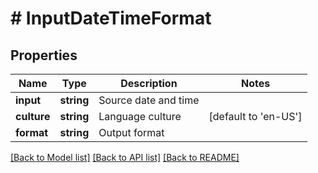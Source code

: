 # # InputDateTimeFormat

## Properties

Name | Type | Description | Notes
------------ | ------------- | ------------- | -------------
**input** | **string** | Source date and time |
**culture** | **string** | Language culture | [default to 'en-US']
**format** | **string** | Output format |

[[Back to Model list]](../../README.md#models) [[Back to API list]](../../README.md#endpoints) [[Back to README]](../../README.md)
